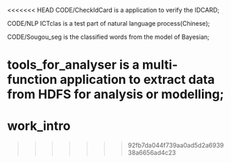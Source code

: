 <<<<<<< HEAD
CODE/CheckIdCard is a application to verify the IDCARD;

CODE/NLP ICTclas is a test part of natural language process(Chinese);

CODE/Sougou_seg is the classified words from the model of Bayesian;

tools_for_analyser is a multi-function application to extract data from HDFS for analysis or modelling;
=======
# work_intro
>>>>>>> 92fb7da044f739aa0ad5d2a693938a6656ad4c23
